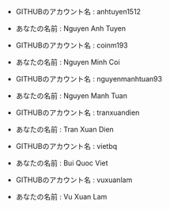 - GITHUBのアカウント名 : anhtuyen1512
- あなたの名前 : Nguyen Anh Tuyen

- GITHUBのアカウント名 : coinm193
- あなたの名前 : Nguyen Minh Coi

- GITHUBのアカウント名 : nguyenmanhtuan93
- あなたの名前 : Nguyen Manh Tuan

- GITHUBのアカウント名 : tranxuandien
- あなたの名前 : Tran Xuan Dien

- GITHUBのアカウント名 : vietbq
- あなたの名前 : Bui Quoc Viet

- GITHUBのアカウント名 : vuxuanlam
- あなたの名前 : Vu Xuan Lam


